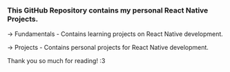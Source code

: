 ### This GitHub Repository contains my personal React Native Projects.

-> Fundamentals - Contains learning projects on React Native development.

-> Projects - Contains personal projects for React Native development.

Thank you so much for reading! :3
